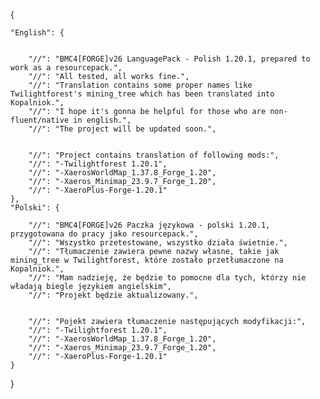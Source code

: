 {

	"English": {
		
		
		"//": "BMC4[FORGE]v26 LanguagePack - Polish 1.20.1, prepared to work as a resourcepack.",
		"//": "All tested, all works fine.",
		"//": "Translation contains some proper names like Twilightforest's mining_tree which has been translated into Kopalniok.",
		"//": "I hope it's gonna be helpful for those who are non-fluent/native in english.",
		"//": "The project will be updated soon.",
		
		
		"//": "Project contains translation of following mods:",
		"//": "-Twilightforest 1.20.1",
		"//": "-XaerosWorldMap_1.37.8_Forge_1.20",
		"//": "-Xaeros_Minimap_23.9.7_Forge_1.20",
		"//": "-XaeroPlus-Forge-1.20.1"
	},
	"Polski": {
		
		"//": "BMC4[FORGE]v26 Paczka językowa - polski 1.20.1, przygotowana do pracy jako resourcepack.",
		"//": "Wszystko przetestowane, wszystko działa świetnie.",
		"//": "Tłumaczenie zawiera pewne nazwy własne, takie jak mining_tree w Twilightforest, które zostało przetłumaczone na Kopalniok.",
		"//": "Mam nadzieję, że będzie to pomocne dla tych, którzy nie władają biegle językiem angielskim",
  		"//": "Projekt będzie aktualizowany.",
		
		
		"//": "Pojekt zawiera tłumaczenie następujących modyfikacji:",
		"//": "-Twilightforest 1.20.1",
		"//": "-XaerosWorldMap_1.37.8_Forge_1.20",
		"//": "-Xaeros_Minimap_23.9.7_Forge_1.20",
		"//": "-XaeroPlus-Forge-1.20.1"
	}
}
